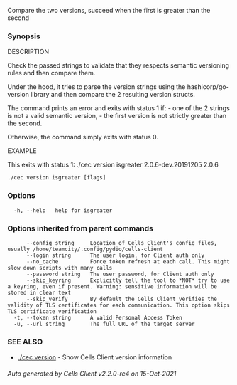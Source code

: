 Compare the two versions, succeed when the first is greater than the second

### Synopsis


DESCRIPTION

  Check the passed strings to validate that they respects semantic versioning rules
  and then compare them.
  
  Under the hood, it tries to parse the version strings using the hashicorp/go-version library
  and then compare the 2 resulting version structs.
  
  The command prints an error and exits with status 1 if:
    - one of the 2 strings is not a valid semantic version,
    - the first version is not strictly greater than the second.

  Otherwise, the command simply exits with status 0.	

EXAMPLE

  This exits with status 1:
   ./cec version isgreater 2.0.6-dev.20191205 2.0.6


```
./cec version isgreater [flags]
```

### Options

```
  -h, --help   help for isgreater
```

### Options inherited from parent commands

```
      --config string     Location of Cells Client's config files, usually /home/teamcity/.config/pydio/cells-client
      --login string      The user login, for Client auth only
      --no_cache          Force token refresh at each call. This might slow down scripts with many calls
      --password string   The user password, for Client auth only
      --skip_keyring      Explicitly tell the tool to *NOT* try to use a keyring, even if present. Warning: sensitive information will be stored in clear text
      --skip_verify       By default the Cells Client verifies the validity of TLS certificates for each communication. This option skips TLS certificate verification
  -t, --token string      A valid Personal Access Token
  -u, --url string        The full URL of the target server
```

### SEE ALSO

* [./cec version](./cec-version)	 - Show Cells Client version information

###### Auto generated by Cells Client v2.2.0-rc4 on 15-Oct-2021
